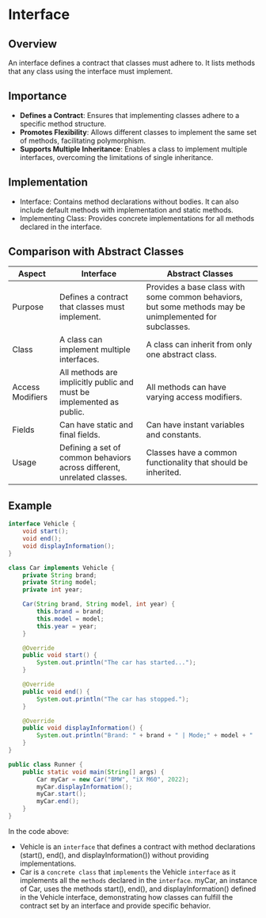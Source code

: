 # Interface

## Overview
An interface defines a contract that classes must adhere to. It lists methods that any class using the interface must implement.

## Importance
- **Defines a Contract**: Ensures that implementing classes adhere to a specific method structure.
- **Promotes Flexibility**: Allows different classes to implement the same set of methods, facilitating polymorphism.
- **Supports Multiple Inheritance**: Enables a class to implement multiple interfaces, overcoming the limitations of single inheritance.

## Implementation
- Interface: Contains method declarations without bodies. It can also include default methods with implementation and static methods.
- Implementing Class: Provides concrete implementations for all methods declared in the interface.

## Comparison with Abstract Classes
| Aspect           | Interface                                                               | Abstract Classes                                                                                        |
|------------------|-------------------------------------------------------------------------|---------------------------------------------------------------------------------------------------------|
| Purpose          | Defines a contract that classes must implement.                         | Provides a base class with some common behaviors, but some methods may be unimplemented for subclasses. |
| Class            | A class can implement multiple interfaces.                              | A class can inherit from only one abstract class.                                                       |
| Access Modifiers | All methods are implicitly public and must be implemented as public.    | All methods can have varying access modifiers.                                                          |
| Fields           | Can have static and final fields.                                       | Can have instant variables and constants.                                                               |
| Usage            | Defining a set of common behaviors across different, unrelated classes. | Classes have a common functionality that should be inherited.                                           |

## Example
```java
interface Vehicle {
    void start();
    void end();
    void displayInformation();
}

class Car implements Vehicle {
    private String brand;
    private String model;
    private int year;

    Car(String brand, String model, int year) {
        this.brand = brand;
        this.model = model;
        this.year = year;
    }

    @Override
    public void start() {
        System.out.println("The car has started...");
    }

    @Override
    public void end() {
        System.out.println("The car has stopped.");
    }

    @Override
    public void displayInformation() {
        System.out.println("Brand: " + brand + " | Mode;" + model + " | Year: " + year);
    }
}

public class Runner {
    public static void main(String[] args) {
        Car myCar = new Car("BMW", "iX M60", 2022);
        myCar.displayInformation();
        myCar.start();
        myCar.end();
    }
}
```
In the code above:
- Vehicle is an `interface` that defines a contract with method declarations (start(), end(), and displayInformation()) without providing implementations.
- Car is a `concrete class` that `implements` the Vehicle `interface` as it implements all the `methods` declared in the `interface`.
myCar, an instance of Car, uses the methods start(), end(), and displayInformation() defined in the Vehicle interface, demonstrating how classes can fulfill the contract set by an interface and provide specific behavior.